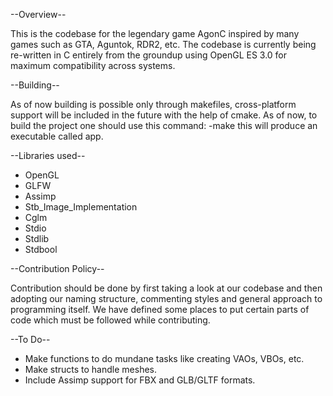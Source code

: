 --Overview--

This is the codebase for the legendary game AgonC inspired by
many games such as GTA, Aguntok, RDR2, etc.
The codebase is currently being re-written in C entirely from the groundup
using OpenGL ES 3.0 for maximum compatibility across systems.

--Building--

As of now building is possible only through makefiles, cross-platform support
will be included in the future with the help of cmake. As of now, to build the
project one should use this command:
-make
this will produce an executable called app.

--Libraries used--

*  OpenGL
*  GLFW
*  Assimp
*  Stb_Image_Implementation
*  Cglm
*  Stdio
*  Stdlib
*  Stdbool

--Contribution Policy--

Contribution should be done by first taking a look at our codebase
and then adopting our naming structure, commenting styles and general
approach to programming itself. We have defined some places to put
certain parts of code which must be followed while contributing.

--To Do--

*  Make functions to do mundane tasks like creating VAOs, VBOs, etc.
*  Make structs to handle meshes.
*  Include Assimp support for FBX and GLB/GLTF formats.
